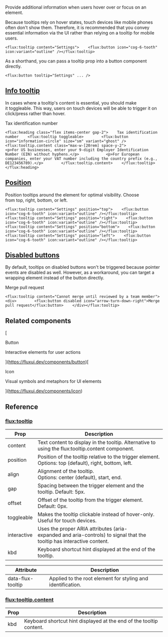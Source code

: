 Provide additional information when users hover over or focus on an element.

Because tooltips rely on hover states, touch devices like mobile phones often don't show them. Therefore, it is recommended that you convey essential information via the UI rather than relying on a tooltip for mobile users.

```
<flux:tooltip content="Settings">    <flux:button icon="cog-6-tooth" icon:variant="outline" /></flux:tooltip>
```

As a shorthand, you can pass a tooltip prop into a button component directly.

```
<flux:button tooltip="Settings" ... />
```

## [Info tooltip](https://fluxui.dev/components/tooltip#info-tooltip)

In cases where a tooltip's content is essential, you should make it toggleable. This way, users on touch devices will be able to trigger it on click/press rather than hover.

Tax identification number

```
<flux:heading class="flex items-center gap-2">    Tax identification number    <flux:tooltip toggleable>        <flux:button icon="information-circle" size="sm" variant="ghost" />        <flux:tooltip.content class="max-w-[20rem] space-y-2">            <p>For US businesses, enter your 9-digit Employer Identification Number (EIN) without hyphens.</p>            <p>For European companies, enter your VAT number including the country prefix (e.g., DE123456789).</p>        </flux:tooltip.content>    </flux:tooltip></flux:heading>
```

## [Position](https://fluxui.dev/components/tooltip#position)

Position tooltips around the element for optimal visibility. Choose from top, right, bottom, or left.

```
<flux:tooltip content="Settings" position="top">    <flux:button icon="cog-6-tooth" icon:variant="outline" /></flux:tooltip><flux:tooltip content="Settings" position="right">    <flux:button icon="cog-6-tooth" icon:variant="outline" /></flux:tooltip><flux:tooltip content="Settings" position="bottom">    <flux:button icon="cog-6-tooth" icon:variant="outline" /></flux:tooltip><flux:tooltip content="Settings" position="left">    <flux:button icon="cog-6-tooth" icon:variant="outline" /></flux:tooltip>
```

## [Disabled buttons](https://fluxui.dev/components/tooltip#disabled-buttons)

By default, tooltips on disabled buttons won't be triggered because pointer events are disabled as well. However, as a workaround, you can target a wrapping element instead of the button directly.

Merge pull request

```
<flux:tooltip content="Cannot merge until reviewed by a team member">    <div>        <flux:button disabled icon="arrow-turn-down-right">Merge pull request</flux:button>    </div></flux:tooltip>
```

## Related components

[

Button

Interactive elements for user actions



](https://fluxui.dev/components/button)[

Icon

Visual symbols and metaphors for UI elements



](https://fluxui.dev/components/icon)

## Reference

### [flux:tooltip](https://fluxui.dev/components/tooltip#fluxtooltip)

|Prop|Description|
|---|---|
|content|Text content to display in the tooltip. Alternative to using the flux:tooltip.content component.|
|position|Position of the tooltip relative to the trigger element. Options: top (default), right, bottom, left.|
|align|Alignment of the tooltip. Options: center (default), start, end.|
|gap|Spacing between the trigger element and the tooltip. Default: 5px.|
|offset|Offset of the tooltip from the trigger element. Default: 0px.|
|toggleable|Makes the tooltip clickable instead of hover-only. Useful for touch devices.|
|interactive|Uses the proper ARIA attributes (aria-expanded and aria-controls) to signal that the tooltip has interactive content.|
|kbd|Keyboard shortcut hint displayed at the end of the tooltip.|

|Attribute|Description|
|---|---|
|data-flux-tooltip|Applied to the root element for styling and identification.|

### [flux:tooltip.content](https://fluxui.dev/components/tooltip#fluxtooltipcontent)

|Prop|Description|
|---|---|
|kbd|Keyboard shortcut hint displayed at the end of the tooltip content.|